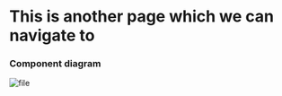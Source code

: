 # This is another page which we can navigate to

### Component diagram
![file](diagrams/out/cdp-component.svg)
